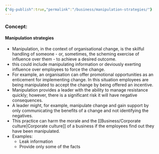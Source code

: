 ```yaml
---
{"dg-publish":true,"permalink":"/business/manipulation-strategies/"}
---
```


### Concept:
#### Manipulation strategies
- Manipulation, in the context of organisational change, is the skilful handling of someone - or, sometimes, the scheming exercise of influence over them - to achieve a desired outcome.
- this could include manipulating information or deviously exerting influence over employees to force the change. 
- For example, an organisation can offer promotional opportunities as an enticement for implementing change. In this situation employees are being manipulated to accept the change by being offered an incentive.
- Manipulation provides a leader with the ability to manage resistance quickly; however, there is a significant risk it will have negative consequences. 
- A leader might, for example, manipulate change and gain support by only communicating the benefits of a change and not identifying the negatives. 
- This practice can harm the morale and the [[Business/Corporate culture\|Corporate culture]] of a business if the employees find out they have been manipulated.
- Examples:
	- Leak information
	- Provide only some of the facts